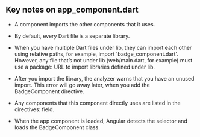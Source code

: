 ## Key notes on app_component.dart
- A component imports the other components that it uses.
- By default, every Dart file is a separate library.
- When you have multiple Dart files under lib, they can import each other using relative paths, for example, import 'badge_component.dart'. However, any file that’s not under lib (web/main.dart, for example) must use a package: URL to import libraries defined under lib.
- After you import the library, the analyzer warns that you have an unused import. This error will go away later, when you add the BadgeComponent directive.

- Any components that this component directly uses are listed in the directives: field.
- When the app component is loaded, Angular detects the <pirate-badge> selector and loads the BadgeComponent class.
